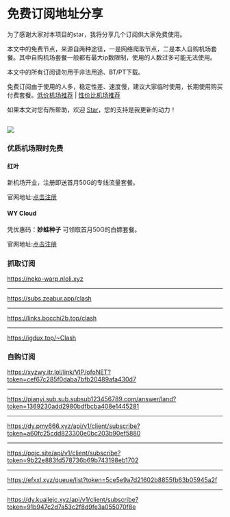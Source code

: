 # 免费订阅地址分享

为了感谢大家对本项目的star，我将分享几个订阅供大家免费使用。

本文中的免费节点，来源自两种途径，一是网络爬取节点，二是本人自购机场套餐。其中自购机场套餐一般都有最大ip数限制，使用的人数过多可能无法使用。

本文中的所有订阅请勿用于非法用途、BT/PT下载。

免费订阅由于使用的人多，稳定性差、速度慢，建议大家临时使用，长期使用购买付费套餐。[低价机场推荐](https://github.com/KaWaIDeSuNe/dijiajichang) | [性价比机场推荐](https://github.com/KaWaIDeSuNe/xingjiabijichang)

如果本文对您有所帮助，欢迎 [Star](https://github.com/KaWaIDeSuNe/dijiajichang)，您的支持是我更新的动力！

![](https://komarev.com/ghpvc/?username=xingjiabijichang-free)
---

### 优质机场限时免费


#### 红叶

新机场开业，注册即送首月50G的专线流量套餐。

官网地址:[点击注册](https://www.redleaf.app/#/register?code=V9cquaO2)

#### WY Cloud

凭优惠码：**妙蛙种子** 可领取首月50G的白嫖套餐。

官网地址:[点击注册](https://www.binfeng.site/#/register?code=jTkEdr8s)


### 抓取订阅

<https://neko-warp.nloli.xyz>

---

<https://subs.zeabur.app/clash>

---

<https://links.bocchi2b.top/clash>

---

<https://igdux.top/~Clash>



### 自购订阅

<https://xyzwy.itr.lol/link/VIP/ofoNET?token=cef67c285f0daba7bfb20489afa430d7>

---

<https://pianyi.sub.sub.subsub123456789.com/answer/land?token=1369230add2980bdfbcba408e1445281>

---

<https://dy.pmy666.xyz/api/v1/client/subscribe?token=a60fc25cdd823300e0bc203b90ef5880>


---

<https://pqjc.site/api/v1/client/subscribe?token=9b22e883fd578736b69b743198eb1702>

---


<https://efxxl.xyz/queue/list?token=5ce5e9a7d21602b8855fb63b05945a2f>

---
<https://dy.kuailejc.xyz/api/v1/client/subscribe?token=91b947c2d7a53c2f8d9fe3a055070f8e>

